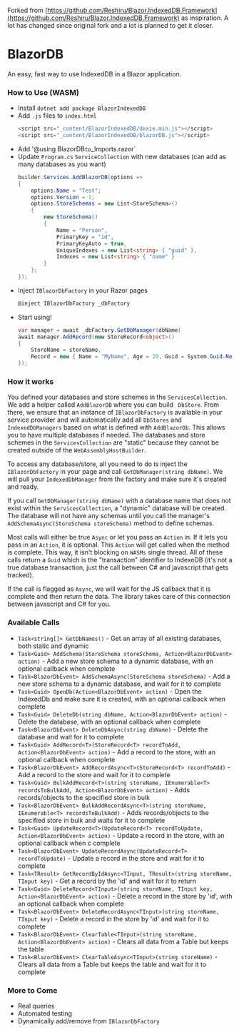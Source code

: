 Forked from [https://github.com/Reshiru/Blazor.IndexedDB.Framework](https://github.com/Reshiru/Blazor.IndexedDB.Framework) as inspiration.  A lot has changed since original fork and a lot is planned to get it closer.

# BlazorDB

An easy, fast way to use IndexedDB in a Blazor application.

### How to Use (WASM)
 - Install `dotnet add package BlazorIndexedDB`
 - Add `.js` files to `index.html`
    ```js
    <script src="_content/BlazorIndexedDB/dexie.min.js"></script>
    <script src="_content/BlazorIndexedDB/blazorDB.js"></script>
    ```
 - Add '@using BlazorDB` to `_Imports.razor`
 - Update `Program.cs` `ServiceCollection` with new databases (can add as many databases as you want)
    ```c#
    builder.Services.AddBlazorDB(options =>
    {
        options.Name = "Test";
        options.Version = 1;
        options.StoreSchemas = new List<StoreSchema>()
        {
            new StoreSchema()
            {
                Name = "Person",
                PrimaryKey = "id",
                PrimaryKeyAuto = true,
                UniqueIndexes = new List<string> { "guid" },
                Indexes = new List<string> { "name" }
            }
        };
    });
    ```
 - Inject `IBlazorDbFactory` in your Razor pages
    ```c#
    @inject IBlazorDbFactory _dbFactory
    ```
 - Start using!
    ```c#
    var manager = await _dbFactory.GetDbManager(dbName)
    await manager.AddRecord(new StoreRecord<object>()
    {
        StoreName = storeName,
        Record = new { Name = "MyName", Age = 20, Guid = System.Guid.NewGuid() }
    });
    ```

### How it works
You defined your databases and store schemes in the `ServicesCollection`.  We add a helper called `AddBlazorDB` where you can build ` DbStore`.  From there, we ensure that an instance of `IBlazorDbFactory` is available in your service provider and will automatically add all `DbStores` and `IndexedDbManagers` based on what is defined with `AddBlazorDb`.  This allows you to have multiple databases if needed.  The databases and store schemes in the `ServicesCollection` are "static" because they cannot be created outside of the `WebAssemblyHostBuilder`.

To access any database/store, all you need to do is inject the `IBlazorDbFactory` in your page and call `GetDbManager(string dbName)`.  We will pull your `IndexedDbManager` from the factory and make sure it's created and ready.

If you call `GetDbManager(string dbName)` with a database name that does not exist within the `ServicesCollection`, a "dynamic" database will be created. The database will not have any schemas until you call the manager's `AddSchemaAsync(StoreSchema storeSchema)` method to define schemas.

Most calls will either be true `Async` or let you pass an `Action` in.  If it lets you pass in an `Action`, it is optional.  This `Action` will get called when the method is complete.  This way, it isn't blocking on `WASMs` single thread.  All of these calls return a `Guid` which is the "transaction" identifier to IndexeDB (it's not a true database transaction, just the call between C# and javascript that gets tracked).

If the call is flagged as `Async`, we will wait for the JS callback that it is complete and then return the data.  The library takes care of this connection between javascript and C# for you.

### Available Calls
 - `Task<string[]> GetDbNames()` - Get an array of all existing databases, both static and dynamic
 - `Task<Guid> AddSchema(StoreSchema storeSchema, Action<BlazorDbEvent> action)` - Add a new store schema to a dynamic database, with an optional callback when complete
 - `Task<BlazorDbEvent> AddSchemaAsync(StoreSchema storeSchema)` - Add a new store schema to a dynamic database, and wait for it to complete
 - `Task<Guid> OpenDb(Action<BlazorDbEvent> action)` - Open the IndexedDb and make sure it is created, with an optional callback when complete
 - `Task<Guid> DeleteDb(string dbName, Action<BlazorDbEvent> action)` - Delete the database, with an optional callback when complete
 - `Task<BlazorDbEvent> DeleteDbAsync(string dbName)` - Delete the database and wait for it to complete
 - `Task<Guid> AddRecord<T>(StoreRecord<T> recordToAdd, Action<BlazorDbEvent> action)` - Add a record to the store, with an optional callback when complete
 - `Task<BlazorDbEvent> AddRecordAsync<T>(StoreRecord<T> recordToAdd)` - Add a record to the store and wait for it to complete
 - `Task<Guid> BulkAddRecord<T>(string storeName, IEnumerable<T> recordsToBulkAdd, Action<BlazorDbEvent> action)` - Adds records/objects to the specified store in bulk
 - `Task<BlazorDbEvent> BulkAddRecordAsync<T>(string storeName, IEnumerable<T> recordsToBulkAdd)` - Adds records/objects to the specified store in bulk and waits for it to complete
 - `Task<Guid> UpdateRecord<T>(UpdateRecord<T> recordToUpdate, Action<BlazorDbEvent> action)` - Update a record in the store, with an optional callback when c complete
 - `Task<BlazorDbEvent> UpdateRecordAsync(UpdateRecord<T> recordToUpdate)` - Update a record in the store and wait for it to complete
 - `Task<TResult> GetRecordByIdAsync<TInput, TResult>(string storeName, TInput key)` - Get a record by the 'id' and wait for it to return
 - `Task<Guid> DeleteRecord<TInput>(string storeName, TInput key, Action<BlazorDbEvent> action)` - Delete a record in the store by 'id', with an optional callback when complete
 - `Task<BlazorDbEvent> DeleteRecordAsync<TInput>(string storeName, TInput key)` - Delete a record in the store by 'id' and wait for it to complete
 - `Task<BlazorDbEvent> ClearTable<TInput>(string storeName, Action<BlazorDbEvent> action)` - Clears all data from a Table but keeps the table
 - `Task<BlazorDbEvent> ClearTableAsync<TInput>(string storeName)` - Clears all data from a Table but keeps the table and wait for it to complete

### More to Come
 - Real queries
 - Automated testing
 - Dynamically add/remove from `IBlazorDbFactory`
